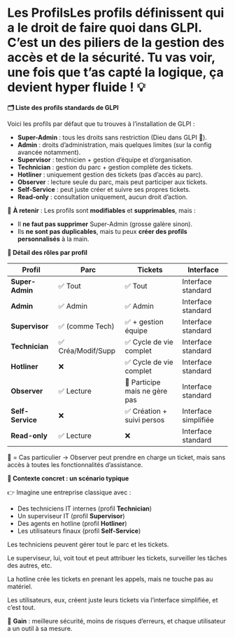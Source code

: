 # Les ProfilsLes **profils** définissent **qui a le droit de faire quoi** dans GLPI. C’est un des piliers de la gestion des accès et de la sécurité. Tu vas voir, une fois que t’as capté la logique, ça devient hyper fluide ! 💡



**🗂️ Liste des profils standards de GLPI**

Voici les profils par défaut que tu trouves à l’installation de GLPI :

- **Super-Admin** : tous les droits sans restriction (Dieu dans GLPI 🤣).
- **Admin** : droits d’administration, mais quelques limites (sur la config avancée notamment).
- **Supervisor** : technicien + gestion d’équipe et d’organisation.
- **Technician** : gestion du parc + gestion complète des tickets.
- **Hotliner** : uniquement gestion des tickets (pas d’accès au parc).
- **Observer** : lecture seule du parc, mais peut participer aux tickets.
- **Self-Service** : peut juste créer et suivre ses propres tickets.
- **Read-only** : consultation uniquement, aucun droit d’action.

🧠 **À retenir** : Les profils sont **modifiables** et **supprimables**, mais :

- Il **ne faut pas supprimer** Super-Admin (grosse galère sinon).
- Ils **ne sont pas duplicables**, mais tu peux **créer des profils personnalisés** à la main.



**🔐 Détail des rôles par profil**

| **Profil** | **Parc** | **Tickets** | **Interface** |
|----|----|----|----|
| **Super-Admin** | ✅ Tout | ✅ Tout | Interface standard |
| **Admin** | ✅ Admin | ✅ Admin | Interface standard |
| **Supervisor** | ✅ (comme Tech) | ✅ + gestion équipe | Interface standard |
| **Technician** | ✅ Créa/Modif/Supp | ✅ Cycle de vie complet | Interface standard |
| **Hotliner** | ❌ | ✅ Cycle de vie complet | Interface standard |
| **Observer** | ✅ Lecture | 🔶 Participe mais ne gère pas | Interface standard |
| **Self-Service** | ❌ | ✅ Création + suivi persos | Interface simplifiée |
| **Read-only** | ✅ Lecture | ❌ | Interface standard |

🔶 = Cas particulier → Observer peut prendre en charge un ticket, mais sans accès à toutes les fonctionnalités d’assistance.

**🧠 Contexte concret : un scénario typique**

👉 Imagine une entreprise classique avec :

- Des techniciens IT internes (profil **Technician**)
- Un superviseur IT (profil **Supervisor**)
- Des agents en hotline (profil **Hotliner**)
- Les utilisateurs finaux (profil **Self-Service**)

Les techniciens peuvent gérer tout le parc et les tickets.

Le superviseur, lui, voit tout et peut attribuer les tickets, surveiller les tâches des autres, etc.

La hotline crée les tickets en prenant les appels, mais ne touche pas au matériel.

Les utilisateurs, eux, créent juste leurs tickets via l’interface simplifiée, et c’est tout.

🎯 **Gain** : meilleure sécurité, moins de risques d’erreurs, et chaque utilisateur a un outil à sa mesure.
